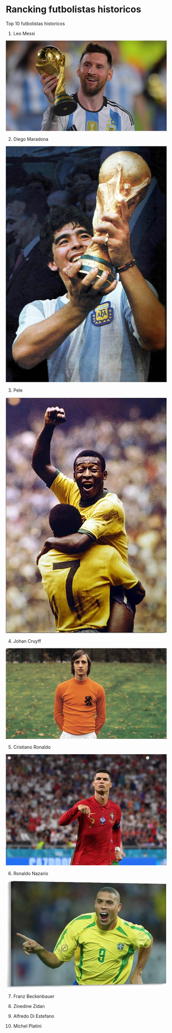 # Rancking futbolistas historicos
Top 10 futbolistas historicos
1. Leo Messi
<img src="messi.webp" alt="" width="”60”" height="”60”" />

2. Diego Maradona
<img src="maradona.JPG" alt="" width="”60”" height="”60”" />

3. Pele
<img src="pele.jpg" alt="" width="”60”" height="”60”" />

4. Johan Cruyff
<img src="cruyff.webp" alt="" width="”60”" height="”60”" />

5. Cristiano Ronaldo
<img src="cristiano ronaldo.jpg" alt="" width="”60”" height="”60”" />


6. Ronaldo Nazario
<img src="ronaldo nazario.jpg" alt="" width="”60”" height="”60”" />

7. Franz Beckenbauer

8. Zinedine Zidan

9. Alfredo Di Estefano

10. Michel Platini


